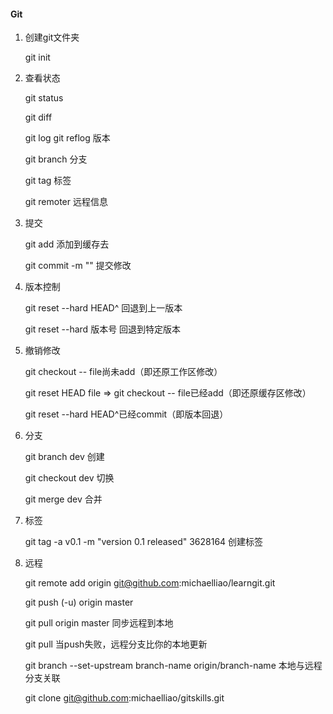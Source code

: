 #### Git

1. 创建git文件夹

   git init


2. 查看状态

   git status

   git diff 

   git log	git reflog 版本

   git branch 分支

   git tag 标签

   git remoter 远程信息

3. 提交

   git add 添加到缓存去

   git commit -m ""  提交修改

4. 版本控制

   git reset --hard HEAD^ 回退到上一版本

   git reset --hard 版本号	回退到特定版本

5. 撤销修改

   git checkout -- file尚未add（即还原工作区修改）

   git reset HEAD file => git checkout -- file已经add（即还原缓存区修改）

   git reset --hard HEAD^已经commit（即版本回退）

6. 分支

   git branch dev	创建

   git checkout dev   切换

   git merge dev	合并

7. 标签

   git tag -a v0.1 -m "version 0.1 released" 3628164 创建标签

8. 远程

   git remote add origin git@github.com:michaelliao/learngit.git

   git push (-u) origin master

   git pull origin master 同步远程到本地

   git pull 当push失败，远程分支比你的本地更新

   git branch --set-upstream branch-name origin/branch-name 本地与远程分支关联

   git clone git@github.com:michaelliao/gitskills.git

   ​